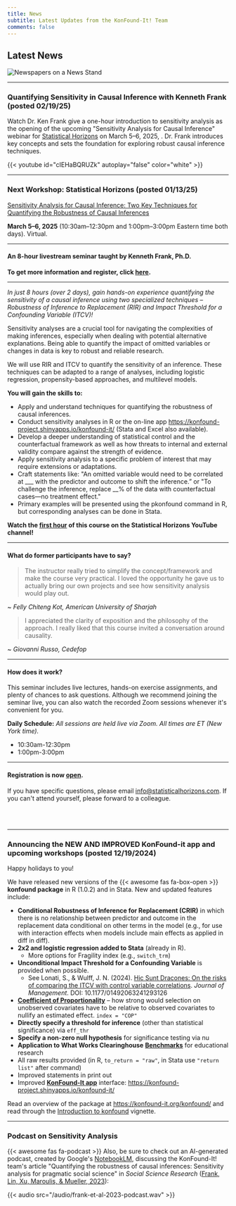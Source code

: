 ```yaml
---
title: News
subtitle: Latest Updates from the KonFound-It! Team
comments: false
---
```




## Latest News

![Newspapers on a News Stand](/img/news-wide.png)



---



### Quantifying Sensitivity in Causal Inference with Kenneth Frank (posted 02/19/25)

Watch Dr. Ken Frank give a one-hour introduction to sensitivity analysis as the opening of the upcoming "Sensitivity Analysis for Causal Inference" webinar for [Statistical Horizons](https://statisticalhorizons.com/seminars/sensitivity-analysis-causal-inference/) on March 5&#8211;6, 2025, . Dr. Frank introduces key concepts and sets the foundation for exploring robust causal inference techniques.

{{< youtube id="cIEHaBQRUZk" autoplay="false" color="white" >}}



---



### Next Workshop: Statistical Horizons (posted 01/13/25)

[Sensitivity Analysis for Causal Inference: Two Key Techniques for Quantifying the Robustness of Causal Inferences](https://statisticalhorizons.com/seminars/sensitivity-analysis-causal-inference/) 

**March 5&#8211;6, 2025** (10:30am&#8211;12:30pm and 1:00pm&#8211;3:00pm Eastern time both days). Virtual.

---

#### An 8-hour livestream seminar taught by Kenneth Frank, Ph.D.
 
**To get more information and register, click [here](https://statisticalhorizons.com/seminars/sensitivity-analysis-causal-inference/).**

---

*In just 8 hours (over 2 days), gain hands-on experience quantifying the sensitivity of a causal inference using two specialized techniques – Robustness of Inference to Replacement (RIR) and Impact Threshold for a Confounding Variable (ITCV)!*
 
Sensitivity analyses are a crucial tool for navigating the complexities of making inferences, especially when dealing with potential alternative explanations. Being able to quantify the impact of omitted variables or changes in data is key to robust and reliable research.
 
We will use RIR and ITCV to quantify the sensitivity of an inference. These techniques can be adapted to a range of analyses, including logistic regression, propensity-based approaches, and multilevel models.
 
**You will gain the skills to:**
- Apply and understand techniques for quantifying the robustness of causal inferences.
- Conduct sensitivity analyses in R or the on-line app https://konfound-project.shinyapps.io/konfound-it/ (Stata and Excel also available).
- Develop a deeper understanding of statistical control and the counterfactual framework as well as how threats to internal and external validity compare against the strength of evidence.
- Apply sensitivity analysis to a specific problem of interest that may require extensions or adaptations.
- Craft statements like: "An omitted variable would need to be correlated at ___ with the predictor and outcome to shift the inference.” or "To challenge the inference, replace __% of the data with counterfactual cases—no treatment effect." 
- Primary examples will be presented using the pkonfound command in R, but corresponding analyses can be done in Stata.
 
**Watch the [first hour](https://youtu.be/cIEHaBQRUZk?si=EqCIejRTi2r4sXGa) of this course on the Statistical Horizons YouTube channel!**

---

#### What do former participants have to say?
 
>The instructor really tried to simplify the concept/framework and make the course very practical. I loved the opportunity he gave us to actually bring our own projects and see how sensitivity analysis would play out.

 ~ *Felly Chiteng Kot, American University of Sharjah*
 
>I appreciated the clarity of exposition and the philosophy of the approach. I really liked that this course invited a conversation around causality.

 ~ *Giovanni Russo, Cedefop*

---

#### How does it work?

This seminar includes live lectures, hands-on exercise assignments, and plenty of chances to ask questions. Although we recommend joining the seminar live, you can also watch the recorded Zoom sessions whenever it's convenient for you. 
 
**Daily Schedule:** *All sessions are held live via Zoom. All times are ET (New York time).*
- 10:30am-12:30pm 
- 1:00pm-3:00pm
 
---

#### Registration is now [open](https://statisticalhorizons.com/seminars/sensitivity-analysis-causal-inference/).
 
If you have specific questions, please email info@statisticalhorizons.com. If you can't attend yourself, please forward to a colleague.

<br><br>



---



### Announcing the NEW AND IMPROVED KonFound-it app and upcoming workshops (posted 12/19/2024)
 
Happy holidays to you!
 
We have released new versions of the {{< awesome fas fa-box-open >}} **konfound package** in R (1.0.2) and in Stata. New and updated features include:

- **Conditional Robustness of Inference for Replacement (CRIR)** in which there is no relationship between predictor and outcome in the replacement data conditional on other terms in the model (e.g., for use with interaction effects when models include main effects as applied in diff in diff).
- **2x2 and logistic regression added to Stata** (already in R). 
  - More options for Fragility index (e.g., `switch_trm`)
- **Unconditional Impact Threshold for a Confounding Variable** is provided when possible.
  - See Lonati, S., & Wulff, J. N. (2024). [Hic Sunt Dracones: On the risks of comparing the ITCV with control variable correlations](https://journals.sagepub.com/doi/pdf/10.1177/01492063241293126). *Journal of Management*. DOI: 10.1177/01492063241293126
- [**Coefficient of Proportionality**](https://www.dropbox.com/scl/fi/s63onxsg6yoga5of9nd42/Quantifying-Sensitivity-to-Selection-on-Unobserved-Covariates-2024-distribute.pdf?rlkey=4yyxd9p3ej605n77vrbqq6pq3&e=1&dl=0) – how strong would selection on unobserved covariates have to be relative to observed covariates to nullify an estimated effect. `index = "COP"`
- **Directly specify a threshold for inference** (other than statistical significance) via `eff_thr`
- **Specify a non-zero null hypothesis** for significance testing via nu
- **Application to What Works Clearinghouse** [**Benchmarks**](https://konfound-project.shinyapps.io/wwc-sensitivity-benchmark/) for educational research
- All raw results provided (in R, `to_return = "raw"`, in Stata use `"return list"` after command)
- Improved statements in print out
- Improved [**KonFound-It app**](https://konfound-project.shinyapps.io/konfound-it/) interface: https://konfound-project.shinyapps.io/konfound-it/

Read an overview of the package at https://konfound-it.org/konfound/ and read through the [Introduction to konfound](https://konfound-it.org/konfound/articles/introduction-to-konfound.html) vignette.



---



### Podcast on Sensitivity Analysis

{{< awesome fas fa-podcast >}} Also, be sure to check out an AI-generated podcast, 
created by Google's [NotebookLM](https://notebooklm.google.com/), 
discussing the KonFound-It! team's article "Quantifying the robustness of causal inferences: 
Sensitivity analysis for pragmatic social science" in *Social Science Research* 
([Frank, Lin, Xu, Maroulis, & Mueller, 2023](https://doi.org/10.1016/j.ssresearch.2022.102815)): 

{{< audio src="/audio/frank-et-al-2023-podcast.wav" >}}

